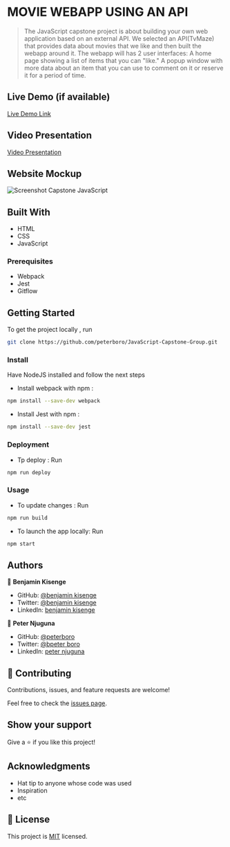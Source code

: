 # MOVIE WEBAPP USING AN API

> The JavaScript capstone project is about building your own web application based on an external API. We selected an API(TvMaze) that provides data about movies that we like and then built the webapp around it. The webapp will has 2 user interfaces: A home page showing a list of items that you can "like."
A popup window with more data about an item that you can use to comment on it or reserve it for a period of time.

## Live Demo (if available)

[Live Demo Link](https://peterboro.github.io/JavaScript-Capstone-Group/dist/index.html)

## Video Presentation
[Video Presentation](https://drive.google.com/drive/folders/1TR2Awg5fChUURIEHDvLATK5biejoGLEc?usp=sharing)

## Website Mockup

![Screenshot Capstone  JavaScript](https://user-images.githubusercontent.com/27219880/188197098-7565e58c-c8ba-4360-b73f-33c0c732e681.png)

## Built With

- HTML
- CSS
- JavaScript

### Prerequisites

- Webpack 
- Jest
- Gitflow

## Getting Started


To get the project locally , run 
```bash 
git clone https://github.com/peterboro/JavaScript-Capstone-Group.git
```

### Install

Have NodeJS installed and follow the next steps

- Install webpack with npm :

```bash
npm install --save-dev webpack
```

- Install Jest with npm :

```bash
npm install --save-dev jest
```

### Deployment
- Tp deploy : Run
```bash
npm run deploy
```

### Usage

- To update changes : Run 
```bash 
npm run build
```
- To launch the app locally: Run 
```bash 
npm start
```
## Authors

👤 **Benjamin Kisenge**
 
* GitHub: [@benjamin kisenge](https://github.com/iambenkis)
* Twitter: [@benjamin kisenge](https://twitter.com/iambenkis)
* LinkedIn: [benjamin kisenge](https://www.linkedin.com/in/ben-kisenge/)

👤 **Peter Njuguna**

* GitHub: [@peterboro](https://github.com/peterboro) 
* Twitter: [@bpeter boro](https://twitter.com/Ptahbn)
* LinkedIn: [peter njuguna](https://www.linkedin.com/in/peter-n-3bb940122/)

## 🤝 Contributing

Contributions, issues, and feature requests are welcome!

Feel free to check the [issues page](../../issues/).

## Show your support

Give a ⭐️ if you like this project!

## Acknowledgments

- Hat tip to anyone whose code was used
- Inspiration
- etc

## 📝 License
This project is [MIT](./MIT.md) licensed.
